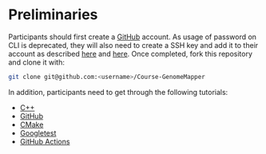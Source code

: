 # Preliminaries

Participants should first create a [GitHub](https://github.com/signup) account. As usage of password on CLI is deprecated, they will also need to create a SSH key and add it to their account as described [here](https://docs.github.com/en/github/authenticating-to-github/connecting-to-github-with-ssh/generating-a-new-ssh-key-and-adding-it-to-the-ssh-agent) and [here](https://docs.github.com/en/github/authenticating-to-github/connecting-to-github-with-ssh/generating-a-new-ssh-key-and-adding-it-to-the-ssh-agent). Once completed, fork this repository and clone it with:

```bash
git clone git@github.com:<username>/Course-GenomeMapper
```

In addition, participants need to get through the following tutorials:
  - [C++](http://www.cplusplus.com/doc/tutorial/)
  - [GitHub](http://rogerdudler.github.io/git-guide/)
  - [CMake](https://cmake.org/cmake/help/latest/guide/tutorial/index.html)
  - [Googletest](https://github.com/google/googletest/blob/master/docs/primer.md)
  - [GitHub Actions](https://docs.github.com/en/actions/learn-github-actions/introduction-to-github-actions)
